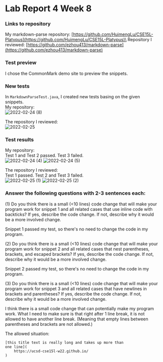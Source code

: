 # Lab Report 4 Week 8 #

### Links to repository

My markdown-parse repository: [https://github.com/HuimengLu/CSE15L-Platypus](https://github.com/HuimengLu/CSE15L-Platypus)\
Repository I reviewed: [https://github.com/ezhou413/markdown-parse](https://github.com/ezhou413/markdown-parse)

### Test preview

I chose the CommonMark demo site to preview the snippets.

### New tests

In `MarkdownParseTest.java`, I created new tests basing on the given snippets.\
My repository:\
![2022-02-24 (8)](https://user-images.githubusercontent.com/97484123/155672988-440b6743-acc0-4a83-b74c-1a570d759ee4.png)

The repository I reviewed:\
![2022-02-25](https://user-images.githubusercontent.com/97484123/155763353-3774e71e-5777-40e6-a1a9-9d5856a5bebf.png)


### Test results

My repository:\
Test 1 and Test 2 passed. Test 3 failed.\
![2022-02-24 (4)](https://user-images.githubusercontent.com/97484123/155671443-8056afa6-5a84-445f-a03c-169738bd8c03.png)
![2022-02-24 (5)](https://user-images.githubusercontent.com/97484123/155671447-550d602c-6c53-48f8-83bf-f286ca53afab.png)

The repository I reviewed:\
Test 1 passed. Test 2 and Test 3 failed.\
![2022-02-25 (1)](https://user-images.githubusercontent.com/97484123/155763520-7e0de25e-0013-4fd6-b171-ee680337e00d.png)
![2022-02-25 (2)](https://user-images.githubusercontent.com/97484123/155763525-fc614745-c025-422c-a5a9-5bfa49dc0b4a.png)

### Answer the following questions with 2-3 sentences each:
(1) Do you think there is a small (<10 lines) code change that will make your program work for snippet 1 and all related cases that use inline code with backticks? If yes, describe the code change. If not, describe why it would be a more involved change.

Snippet 1 passed my test, so there's no need to change the code in my program.

(2) Do you think there is a small (<10 lines) code change that will make your program work for snippet 2 and all related cases that nest parentheses, brackets, and escaped brackets? If yes, describe the code change. If not, describe why it would be a more involved change.

Snippet 2 passed my test, so there's no need to change the code in my program.

(3) Do you think there is a small (<10 lines) code change that will make your program work for snippet 3 and all related cases that have newlines in brackets and parentheses? If yes, describe the code change. If not, describe why it would be a more involved change.

I think there is a small code change that can potentially make my program work. What I need to make sure is that right after 1 line break, it is not allowed to have another line break. (Meaning that empty lines between parentheses and brackets are not allowed.)

The allowed situation:
```
[this title text is really long and takes up more than 
one line](
    https://ucsd-cse15l-w22.github.io/
)
```
